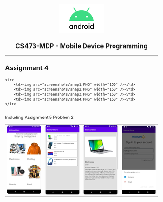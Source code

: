 <p align="center">
    <img src="android_logo.png" width="150" />
    <h2 align="center"> CS473-MDP - Mobile Device Programming </h2>
    
</p>

<hr/>
<h2>Assignment 4</h2>
<p align="center">
<table border="0">
  
    <tr>
        <td><img src="screenshots/snap1.PNG" width="150" /></td>
        <td><img src="screenshots/snap2.PNG" width="150" /></td>
        <td><img src="screenshots/snap3.PNG" width="150" /></td>
        <td><img src="screenshots/snap4.PNG" width="150" /></td>
    </tr>
</table>

<table border="0">
    <tr>
        <span>
        Including Assignment 5 Problem 2
        </span>
    </tr>
    <tr>
        <td><img src="screenshots/snap5.PNG" width="150" /></td>
        <td><img src="screenshots/snap6.PNG" width="150" /></td>
        <td><img src="screenshots/snap7.PNG" width="150" /></td>
        <td><img src="screenshots/snap8.PNG" width="150" /></td>
    </tr>
</table>
</p>